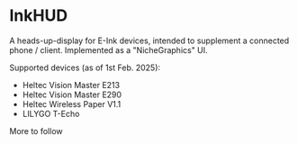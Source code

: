 # InkHUD

A heads-up-display for E-Ink devices, intended to supplement a connected phone / client. Implemented as a "NicheGraphics" UI.

Supported devices (as of 1st Feb. 2025):

- Heltec Vision Master E213
- Heltec Vision Master E290
- Heltec Wireless Paper V1.1
- LILYGO T-Echo

More to follow
